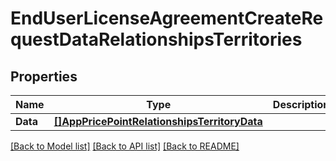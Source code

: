 # EndUserLicenseAgreementCreateRequestDataRelationshipsTerritories

## Properties

Name | Type | Description | Notes
------------ | ------------- | ------------- | -------------
**Data** | [**[]AppPricePointRelationshipsTerritoryData**](AppPricePoint_relationships_territory_data.md) |  | 

[[Back to Model list]](../README.md#documentation-for-models) [[Back to API list]](../README.md#documentation-for-api-endpoints) [[Back to README]](../README.md)


